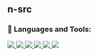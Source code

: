 ## n-src

<h3 align="left">🔨 Languages and Tools:</h3>
<p align="left">
    <a href="https://www.java.com" target="_blank">
        <img
            src="https://img.shields.io/badge/Java-black?&style=for-the-badge&logo=java"
        />
    </a>
    <a href="https://html.spec.whatwg.org/" target="_blank">
        <img
            src="https://img.shields.io/badge/HTML5-black?&style=for-the-badge&logo=html5"
        />
    </a>
     <a href="https://html.spec.whatwg.org/" target="_blank">
        <img
            src="https://img.shields.io/badge/css3-black?&style=for-the-badge&logo=css3"
        />
    </a>
    <a href="https://git-scm.com/" target="_blank">
        <img
            src="https://img.shields.io/badge/Git-black?&style=for-the-badge&logo=git&logoColor=red"
        />
    </a>
    <a href="https://github.com/" target="_blank">
        <img
            src="https://img.shields.io/badge/GitHub-black?&style=for-the-badge&logo=github"
        />
    </a>
    <a href="https://daringfireball.net/projects/markdown/" target="_blank">
        <img
            src="https://img.shields.io/badge/Markdown-black?&style=for-the-badge&logo=markdown"
        />
    </a>
</p>
